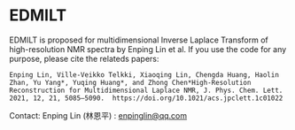 # EDMILT
EDMILT is proposed for multidimensional Inverse Laplace Transform of high-resolution NMR spectra by Enping Lin et al. 
If you use the code for any purpose, please cite the relateds papers:

    Enping Lin, Ville-Veikko Telkki, Xiaoqing Lin, Chengda Huang, Haolin Zhan, Yu Yang*, Yuqing Huang*, and Zhong Chen*High-Resolution Reconstruction for Multidimensional Laplace NMR, J. Phys. Chem. Lett. 2021, 12, 21, 5085–5090.  https://doi.org/10.1021/acs.jpclett.1c01022

Contact: Enping Lin (林恩平) : enpinglin@qq.com 

